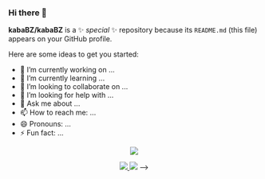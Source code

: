 ### Hi there 👋
**kabaBZ/kabaBZ** is a ✨ _special_ ✨ repository because its `README.md` (this file) appears on your GitHub profile.

Here are some ideas to get you started:

- 🔭 I’m currently working on ...
- 🌱 I’m currently learning ...
- 👯 I’m looking to collaborate on ...
- 🤔 I’m looking for help with ...
- 💬 Ask me about ...
- 📫 How to reach me: ...
- 😄 Pronouns: ...
- ⚡ Fun fact: ...
<p align="center">
  <a href="https://github.com/coderxm">  <!--statics主页地址，可修改-->
    <img src="https://github-readme-stats-eight-theta.vercel.app/api?username=kabaBZ&show_icons=true&theme=algolia&include_all_commits=true&count_private=true&hide=issues"/>   <!--可修改-->
  </a>
</p>
<p align="center">
  <a href="https://github.com/kabaBZ">  <!--热门语言，可修改-->
    <img src="https://github-readme-stats-eight-theta.vercel.app/api/top-langs/?username=kabaBZ&layout=compact&langs_count=5&theme=algolia"/>  <!--可修改-->
  </a>
<!--    <a href="https://https://github.com/coderxm/CNblogs-Theme-NewSakura">  <!--pinned推荐项目,可修改-->
    <img src="https://github-readme-stats.anuraghazra1.vercel.app/api/pin/?username=kabaBZ&repo=CNblogs-Theme-NewSakura&theme=algolia"/>
  </a>   <!--可修改--> -->
</p>
